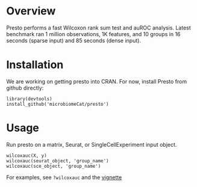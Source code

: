 # Overview

Presto performs a fast Wilcoxon rank sum test and auROC analysis. Latest benchmark ran 1 million observations, 1K features, and 10 groups in 16 seconds (sparse input) and 85 seconds (dense input). 


# Installation

We are working on getting presto into CRAN. For now, install Presto from github directly:

```{r}
library(devtools)
install_github('microbiomeCat/presto')
```

# Usage

Run presto on a matrix, Seurat, or SingleCellExperiment input object. 

```
wilcoxauc(X, y)
wilcoxauc(seurat_object, 'group_name')
wilcoxauc(sce_object, 'group_name')
```

For examples, see `?wilcoxauc` and the [vignette](http://htmlpreview.github.io/?https://github.com/immunogenomics/presto/blob/master/docs/getting-started.html)
